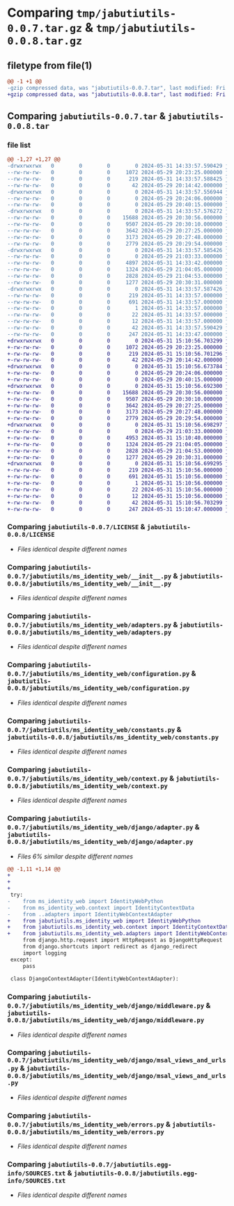 # Comparing `tmp/jabutiutils-0.0.7.tar.gz` & `tmp/jabutiutils-0.0.8.tar.gz`

## filetype from file(1)

```diff
@@ -1 +1 @@
-gzip compressed data, was "jabutiutils-0.0.7.tar", last modified: Fri May 31 14:33:57 2024, max compression
+gzip compressed data, was "jabutiutils-0.0.8.tar", last modified: Fri May 31 15:10:56 2024, max compression
```

## Comparing `jabutiutils-0.0.7.tar` & `jabutiutils-0.0.8.tar`

### file list

```diff
@@ -1,27 +1,27 @@
-drwxrwxrwx   0        0        0        0 2024-05-31 14:33:57.590429 jabutiutils-0.0.7/
--rw-rw-rw-   0        0        0     1072 2024-05-29 20:23:25.000000 jabutiutils-0.0.7/LICENSE
--rw-rw-rw-   0        0        0      219 2024-05-31 14:33:57.588425 jabutiutils-0.0.7/PKG-INFO
--rw-rw-rw-   0        0        0       42 2024-05-29 20:14:42.000000 jabutiutils-0.0.7/README.md
-drwxrwxrwx   0        0        0        0 2024-05-31 14:33:57.556944 jabutiutils-0.0.7/jabutiutils/
--rw-rw-rw-   0        0        0        0 2024-05-29 20:24:06.000000 jabutiutils-0.0.7/jabutiutils/JbtUtils.py
--rw-rw-rw-   0        0        0        0 2024-05-29 20:40:15.000000 jabutiutils-0.0.7/jabutiutils/__init__.py
-drwxrwxrwx   0        0        0        0 2024-05-31 14:33:57.576272 jabutiutils-0.0.7/jabutiutils/ms_identity_web/
--rw-rw-rw-   0        0        0    15688 2024-05-29 20:30:56.000000 jabutiutils-0.0.7/jabutiutils/ms_identity_web/__init__.py
--rw-rw-rw-   0        0        0     9507 2024-05-29 20:30:10.000000 jabutiutils-0.0.7/jabutiutils/ms_identity_web/adapters.py
--rw-rw-rw-   0        0        0     3642 2024-05-29 20:27:25.000000 jabutiutils-0.0.7/jabutiutils/ms_identity_web/configuration.py
--rw-rw-rw-   0        0        0     3173 2024-05-29 20:27:48.000000 jabutiutils-0.0.7/jabutiutils/ms_identity_web/constants.py
--rw-rw-rw-   0        0        0     2779 2024-05-29 20:29:54.000000 jabutiutils-0.0.7/jabutiutils/ms_identity_web/context.py
-drwxrwxrwx   0        0        0        0 2024-05-31 14:33:57.585426 jabutiutils-0.0.7/jabutiutils/ms_identity_web/django/
--rw-rw-rw-   0        0        0        0 2024-05-29 21:03:33.000000 jabutiutils-0.0.7/jabutiutils/ms_identity_web/django/__init__.py
--rw-rw-rw-   0        0        0     4897 2024-05-31 14:33:42.000000 jabutiutils-0.0.7/jabutiutils/ms_identity_web/django/adapter.py
--rw-rw-rw-   0        0        0     1324 2024-05-29 21:04:05.000000 jabutiutils-0.0.7/jabutiutils/ms_identity_web/django/middleware.py
--rw-rw-rw-   0        0        0     2828 2024-05-29 21:04:53.000000 jabutiutils-0.0.7/jabutiutils/ms_identity_web/django/msal_views_and_urls.py
--rw-rw-rw-   0        0        0     1277 2024-05-29 20:30:31.000000 jabutiutils-0.0.7/jabutiutils/ms_identity_web/errors.py
-drwxrwxrwx   0        0        0        0 2024-05-31 14:33:57.587426 jabutiutils-0.0.7/jabutiutils.egg-info/
--rw-rw-rw-   0        0        0      219 2024-05-31 14:33:57.000000 jabutiutils-0.0.7/jabutiutils.egg-info/PKG-INFO
--rw-rw-rw-   0        0        0      691 2024-05-31 14:33:57.000000 jabutiutils-0.0.7/jabutiutils.egg-info/SOURCES.txt
--rw-rw-rw-   0        0        0        1 2024-05-31 14:33:57.000000 jabutiutils-0.0.7/jabutiutils.egg-info/dependency_links.txt
--rw-rw-rw-   0        0        0       22 2024-05-31 14:33:57.000000 jabutiutils-0.0.7/jabutiutils.egg-info/requires.txt
--rw-rw-rw-   0        0        0       12 2024-05-31 14:33:57.000000 jabutiutils-0.0.7/jabutiutils.egg-info/top_level.txt
--rw-rw-rw-   0        0        0       42 2024-05-31 14:33:57.590429 jabutiutils-0.0.7/setup.cfg
--rw-rw-rw-   0        0        0      247 2024-05-31 14:33:47.000000 jabutiutils-0.0.7/setup.py
+drwxrwxrwx   0        0        0        0 2024-05-31 15:10:56.703299 jabutiutils-0.0.8/
+-rw-rw-rw-   0        0        0     1072 2024-05-29 20:23:25.000000 jabutiutils-0.0.8/LICENSE
+-rw-rw-rw-   0        0        0      219 2024-05-31 15:10:56.701296 jabutiutils-0.0.8/PKG-INFO
+-rw-rw-rw-   0        0        0       42 2024-05-29 20:14:42.000000 jabutiutils-0.0.8/README.md
+drwxrwxrwx   0        0        0        0 2024-05-31 15:10:56.673784 jabutiutils-0.0.8/jabutiutils/
+-rw-rw-rw-   0        0        0        0 2024-05-29 20:24:06.000000 jabutiutils-0.0.8/jabutiutils/JbtUtils.py
+-rw-rw-rw-   0        0        0        0 2024-05-29 20:40:15.000000 jabutiutils-0.0.8/jabutiutils/__init__.py
+drwxrwxrwx   0        0        0        0 2024-05-31 15:10:56.692300 jabutiutils-0.0.8/jabutiutils/ms_identity_web/
+-rw-rw-rw-   0        0        0    15688 2024-05-29 20:30:56.000000 jabutiutils-0.0.8/jabutiutils/ms_identity_web/__init__.py
+-rw-rw-rw-   0        0        0     9507 2024-05-29 20:30:10.000000 jabutiutils-0.0.8/jabutiutils/ms_identity_web/adapters.py
+-rw-rw-rw-   0        0        0     3642 2024-05-29 20:27:25.000000 jabutiutils-0.0.8/jabutiutils/ms_identity_web/configuration.py
+-rw-rw-rw-   0        0        0     3173 2024-05-29 20:27:48.000000 jabutiutils-0.0.8/jabutiutils/ms_identity_web/constants.py
+-rw-rw-rw-   0        0        0     2779 2024-05-29 20:29:54.000000 jabutiutils-0.0.8/jabutiutils/ms_identity_web/context.py
+drwxrwxrwx   0        0        0        0 2024-05-31 15:10:56.698297 jabutiutils-0.0.8/jabutiutils/ms_identity_web/django/
+-rw-rw-rw-   0        0        0        0 2024-05-29 21:03:33.000000 jabutiutils-0.0.8/jabutiutils/ms_identity_web/django/__init__.py
+-rw-rw-rw-   0        0        0     4953 2024-05-31 15:10:40.000000 jabutiutils-0.0.8/jabutiutils/ms_identity_web/django/adapter.py
+-rw-rw-rw-   0        0        0     1324 2024-05-29 21:04:05.000000 jabutiutils-0.0.8/jabutiutils/ms_identity_web/django/middleware.py
+-rw-rw-rw-   0        0        0     2828 2024-05-29 21:04:53.000000 jabutiutils-0.0.8/jabutiutils/ms_identity_web/django/msal_views_and_urls.py
+-rw-rw-rw-   0        0        0     1277 2024-05-29 20:30:31.000000 jabutiutils-0.0.8/jabutiutils/ms_identity_web/errors.py
+drwxrwxrwx   0        0        0        0 2024-05-31 15:10:56.699295 jabutiutils-0.0.8/jabutiutils.egg-info/
+-rw-rw-rw-   0        0        0      219 2024-05-31 15:10:56.000000 jabutiutils-0.0.8/jabutiutils.egg-info/PKG-INFO
+-rw-rw-rw-   0        0        0      691 2024-05-31 15:10:56.000000 jabutiutils-0.0.8/jabutiutils.egg-info/SOURCES.txt
+-rw-rw-rw-   0        0        0        1 2024-05-31 15:10:56.000000 jabutiutils-0.0.8/jabutiutils.egg-info/dependency_links.txt
+-rw-rw-rw-   0        0        0       22 2024-05-31 15:10:56.000000 jabutiutils-0.0.8/jabutiutils.egg-info/requires.txt
+-rw-rw-rw-   0        0        0       12 2024-05-31 15:10:56.000000 jabutiutils-0.0.8/jabutiutils.egg-info/top_level.txt
+-rw-rw-rw-   0        0        0       42 2024-05-31 15:10:56.703299 jabutiutils-0.0.8/setup.cfg
+-rw-rw-rw-   0        0        0      247 2024-05-31 15:10:47.000000 jabutiutils-0.0.8/setup.py
```

### Comparing `jabutiutils-0.0.7/LICENSE` & `jabutiutils-0.0.8/LICENSE`

 * *Files identical despite different names*

### Comparing `jabutiutils-0.0.7/jabutiutils/ms_identity_web/__init__.py` & `jabutiutils-0.0.8/jabutiutils/ms_identity_web/__init__.py`

 * *Files identical despite different names*

### Comparing `jabutiutils-0.0.7/jabutiutils/ms_identity_web/adapters.py` & `jabutiutils-0.0.8/jabutiutils/ms_identity_web/adapters.py`

 * *Files identical despite different names*

### Comparing `jabutiutils-0.0.7/jabutiutils/ms_identity_web/configuration.py` & `jabutiutils-0.0.8/jabutiutils/ms_identity_web/configuration.py`

 * *Files identical despite different names*

### Comparing `jabutiutils-0.0.7/jabutiutils/ms_identity_web/constants.py` & `jabutiutils-0.0.8/jabutiutils/ms_identity_web/constants.py`

 * *Files identical despite different names*

### Comparing `jabutiutils-0.0.7/jabutiutils/ms_identity_web/context.py` & `jabutiutils-0.0.8/jabutiutils/ms_identity_web/context.py`

 * *Files identical despite different names*

### Comparing `jabutiutils-0.0.7/jabutiutils/ms_identity_web/django/adapter.py` & `jabutiutils-0.0.8/jabutiutils/ms_identity_web/django/adapter.py`

 * *Files 6% similar despite different names*

```diff
@@ -1,11 +1,14 @@
+
+
+
 try:
-    from ms_identity_web import IdentityWebPython
-    from ms_identity_web.context import IdentityContextData
-    from ..adapters import IdentityWebContextAdapter
+    from jabutiutils.ms_identity_web import IdentityWebPython
+    from jabutiutils.ms_identity_web.context import IdentityContextData
+    from jabutiutils.ms_identity_web.adapters import IdentityWebContextAdapter
     from django.http.request import HttpRequest as DjangoHttpRequest
     from django.shortcuts import redirect as django_redirect
     import logging
 except:
     pass
 
 class DjangoContextAdapter(IdentityWebContextAdapter):
```

### Comparing `jabutiutils-0.0.7/jabutiutils/ms_identity_web/django/middleware.py` & `jabutiutils-0.0.8/jabutiutils/ms_identity_web/django/middleware.py`

 * *Files identical despite different names*

### Comparing `jabutiutils-0.0.7/jabutiutils/ms_identity_web/django/msal_views_and_urls.py` & `jabutiutils-0.0.8/jabutiutils/ms_identity_web/django/msal_views_and_urls.py`

 * *Files identical despite different names*

### Comparing `jabutiutils-0.0.7/jabutiutils/ms_identity_web/errors.py` & `jabutiutils-0.0.8/jabutiutils/ms_identity_web/errors.py`

 * *Files identical despite different names*

### Comparing `jabutiutils-0.0.7/jabutiutils.egg-info/SOURCES.txt` & `jabutiutils-0.0.8/jabutiutils.egg-info/SOURCES.txt`

 * *Files identical despite different names*

